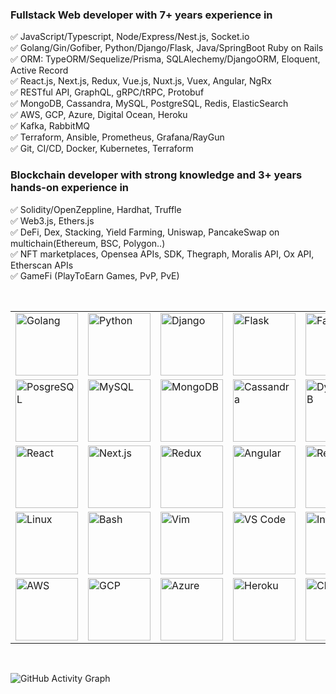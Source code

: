 ### Fullstack Web developer with 7+ years experience in <br />
✅    JavaScript/Typescript, Node/Express/Nest.js, Socket.io<br />
✅    Golang/Gin/Gofiber, Python/Django/Flask, Java/SpringBoot  Ruby on Rails<br />
✅    ORM: TypeORM/Sequelize/Prisma, SQLAlechemy/DjangoORM, Eloquent, Active Record<br />
✅    React.js, Next.js, Redux, Vue.js, Nuxt.js, Vuex, Angular, NgRx<br />
✅    RESTful API, GraphQL, gRPC/tRPC, Protobuf <br />
✅    MongoDB, Cassandra, MySQL, PostgreSQL, Redis, ElasticSearch <br />
✅    AWS, GCP, Azure, Digital Ocean, Heroku <br />
✅    Kafka, RabbitMQ <br />
✅    Terraform, Ansible, Prometheus, Grafana/RayGun <br />
✅    Git, CI/CD, Docker, Kubernetes, Terraform <br />

### Blockchain developer with strong knowledge and 3+ years hands-on experience in <br />
✅    Solidity/OpenZeppline, Hardhat, Truffle <br />
✅    Web3.js, Ethers.js <br />
✅    DeFi, Dex, Stacking, Yield Farming, Uniswap, PancakeSwap on multichain(Ethereum, BSC, Polygon..) <br />
✅    NFT marketplaces, Opensea APIs, SDK, Thegraph, Moralis API, Ox API, Etherscan APIs <br />
✅    GameFi (PlayToEarn Games, PvP, PvE) <br />


<br />


<table>
  <tr>
    <td><img src="https://cdn.iconscout.com/icon/free/png-64/free-go-77-1175166.png" width="100" title="Golang"></td>
    <td><img src="https://cdn.iconscout.com/icon/free/png-64/python-2-226051.png" width="100" title="Python"></td>
    <td><img src="https://skillicons.dev/icons?i=django&theme=light" width="100" title="Django"></td>
    <td><img src="https://skillicons.dev/icons?i=flask&theme=light" width="100" title="Flask"></td>
    <td><img src="https://skillicons.dev/icons?i=fastapi&theme=light" width="100" title="FastAPI"></td>
    <td><img src="https://cdn.iconscout.com/icon/free/png-64/node-js-1174925.png" width="100" title="Node.js"></td>
    <td><img src="https://cdn.iconscout.com/icon/free/png-64/javascript-24-1174950.png" width="100" title="JavaScript"></td>
    <td><img src="https://cdn.iconscout.com/icon/free/png-64/typescript-1174965.png" width="100" title="TypeScript"></td>
    <td><img src="https://cdn.iconscout.com/icon/free/png-64/free-express-8-1175029.png" width="100" title="Express.js"></td>
    <td><img src="https://skillicons.dev/icons?i=nestjs&theme=light" width="100" title="Nest.js"></td>
    <td><img src="https://cdn.iconscout.com/icon/free/png-64/java-59-1174952.png" width="100" title="Java"></td>
    <td><img src="https://skillicons.dev/icons?i=spring&theme=light" width="100" title="Spring"></td>
  </tr>
  <tr>
    <td><img src="https://skillicons.dev/icons?i=postgres&theme=light" width="100" title="PosgreSQL"></td>
    <td><img src="https://skillicons.dev/icons?i=mysql&theme=light" width="100" title="MySQL"></td>
    <td><img src="https://skillicons.dev/icons?i=mongodb&theme=light" width="100" title="MongoDB"></td>
    <td><img src="https://skillicons.dev/icons?i=cassandra&theme=light" width="100" title="Cassandra"></td>
    <td><img src="https://skillicons.dev/icons?i=dynamodb&theme=light" width="100" title="DynamoDB"></td>
    <td><img src="https://skillicons.dev/icons?i=firebase&theme=light" width="100" title="Firebase"></td>
    <td><img src="https://skillicons.dev/icons?i=redis&theme=light" width="100" title="Redis"></td>
    <td><img src="https://skillicons.dev/icons?i=sqlite&theme=light" width="100" title="Sqlite"></td>
    <td><img src="https://cdn.iconscout.com/icon/free/png-64/free-elasticsearch-226094.png" width="100"  title="ElasticSearch"></td>
    <td><img src="https://skillicons.dev/icons?i=prometheus&theme=light" width="100" title="Prometheus"></td>
    <td><img src="https://skillicons.dev/icons?i=solidity&theme=light" width="100" title="Solidity"></td>
    <td><img src="https://skillicons.dev/icons?i=ipfs&theme=light" width="100" title="Ipfs"></td>
  </tr>
  <tr>
    <td><img src="https://cdn.iconscout.com/icon/free/png-64/react-3-1175109.png" width="100" title="React"></td>
    <td><img src="https://skillicons.dev/icons?i=nextjs&theme=light" width="100" title="Next.js"></td>
    <td><img src="https://skillicons.dev/icons?i=redux&theme=light" width="100" title="Redux"></td>
    <td><img src="https://cdn.iconscout.com/icon/free/png-64/angular-3-226070.png" width="100" title="Angular"></td>
    <td><img src="https://skillicons.dev/icons?i=reactivex&theme=light" width="100" title="Reactivex"></td>
    <td><img src="https://cdn.iconscout.com/icon/free/png-64/vue-282497.png" width="100" title="Vue"></td>
    <td><img src="https://skillicons.dev/icons?i=graphql&theme=light" width="100" title="GraphQL"></td>
    <td><img src="https://skillicons.dev/icons?i=html&theme=light" width="100" title="HTML"></td>
    <td><img src="https://skillicons.dev/icons?i=css&theme=light" width="100" title="CSS"></td>
    <td><img src="https://skillicons.dev/icons?i=sass&theme=light" width="100" title="Sass"></td>
    <td><img src="https://skillicons.dev/icons?i=tailwind&theme=light" width="100" title="TailwindCSS"></td>
    <td><img src="https://skillicons.dev/icons?i=materialui&theme=light" width="100" title="MUI"></td>
  </tr>
  <tr>
    <td><img src="https://skillicons.dev/icons?i=linux&theme=light" width="100" title="Linux"></td>
    <td><img src="https://skillicons.dev/icons?i=bash&theme=light" width="100" title="Bash"></td>
    <td><img src="https://skillicons.dev/icons?i=vim&theme=light" width="100" title="Vim"></td>
    <td><img src="https://skillicons.dev/icons?i=vscode&theme=light" width="100" title="VS Code"></td>
    <td><img src="https://skillicons.dev/icons?i=idea&theme=light" width="100" title="Intellij"></td>
    <td><img src="https://skillicons.dev/icons?i=git&theme=light" width="100" title="Git"></td>
    <td><img src="https://skillicons.dev/icons?i=github&theme=light" width="100" title="Github"></td>
    <td><img src="https://skillicons.dev/icons?i=gitlab&theme=light" width="100" title="Gitlab"></td>
    <td><img src="https://skillicons.dev/icons?i=nginx&theme=light" width="100" title="Nginx"></td>
    <td><img src="https://skillicons.dev/icons?i=kafka&theme=light" width="100" title="Kafka"></td>
    <td><img src="https://skillicons.dev/icons?i=rabbitmq&theme=light" width="100" title="RabbitMQ"></td>
    <td><img src="https://skillicons.dev/icons?i=bootstrap&theme=light" width="100" title="Bootstrap"></td>
  </tr>
  <tr>
    <td><img src="https://skillicons.dev/icons?i=aws&theme=light" width="100" title="AWS"></td>
    <td><img src="https://skillicons.dev/icons?i=gcp&theme=light" width="100" title="GCP"></td>
    <td><img src="https://skillicons.dev/icons?i=azure&theme=light" width="100" title="Azure"></td>
    <td><img src="https://skillicons.dev/icons?i=heroku&theme=light" width="100" title="Heroku"></td>
    <td><img src="https://skillicons.dev/icons?i=cloudflare&theme=light" width="100" title="Cloudflare"></td>
    <td><img src="https://skillicons.dev/icons?i=jenkins&theme=light" width="100" title="Jenkins"></td>
    <td><img src="https://skillicons.dev/icons?i=docker&theme=light" width="100" title="Docker"></td>
    <td><img src="https://skillicons.dev/icons?i=kubernetes&theme=light" width="100" title="Kubernetes"></td>
    <td><img src="https://skillicons.dev/icons?i=grafana&theme=light" width="100" title="Grafana"></td>
    <td><img src="https://cdn.iconscout.com/icon/free/png-64/free-ansible-282283.png" width="100" title="Ansible"></td>
    <td><img src="https://www.svgrepo.com/show/376353/terraform.svg" width="100" title="Terraform"></td>
    <td><img src="https://skillicons.dev/icons?i=figma&theme=light" width="100" title="Figma"></td>
  </tr>
</table>

<br/>

![GitHub Activity Graph](https://activity-graph.herokuapp.com/graph?username=mogw&bg_color=333333&color=00ffff&line=00ffff&point=ffffff&area=true&hide_border=false)

